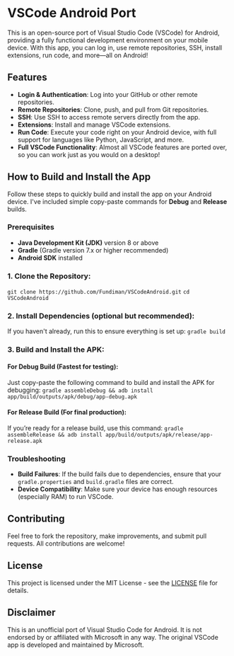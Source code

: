 # VSCode Android Port

This is an open-source port of Visual Studio Code (VSCode) for Android, providing a fully functional development environment on your mobile device. With this app, you can log in, use remote repositories, SSH, install extensions, run code, and more—all on Android!

## Features

- **Login & Authentication**: Log into your GitHub or other remote repositories.
- **Remote Repositories**: Clone, push, and pull from Git repositories.
- **SSH**: Use SSH to access remote servers directly from the app.
- **Extensions**: Install and manage VSCode extensions.
- **Run Code**: Execute your code right on your Android device, with full support for languages like Python, JavaScript, and more.
- **Full VSCode Functionality**: Almost all VSCode features are ported over, so you can work just as you would on a desktop!

## How to Build and Install the App

Follow these steps to quickly build and install the app on your Android device. I've included simple copy-paste commands for **Debug** and **Release** builds.

### Prerequisites
- **Java Development Kit (JDK)** version 8 or above
- **Gradle** (Gradle version 7.x or higher recommended)
- **Android SDK** installed

### 1. **Clone the Repository**:
`git clone https://github.com/Fundiman/VSCodeAndroid.git`
`cd VSCodeAndroid`

### 2. **Install Dependencies** (optional but recommended):
If you haven't already, run this to ensure everything is set up:
`gradle build`

### 3. **Build and Install the APK**:

#### **For Debug Build (Fastest for testing)**:
Just copy-paste the following command to build and install the APK for debugging:
`gradle assembleDebug && adb install app/build/outputs/apk/debug/app-debug.apk`

#### **For Release Build (For final production)**:
If you’re ready for a release build, use this command:
`gradle assembleRelease && adb install app/build/outputs/apk/release/app-release.apk`

### Troubleshooting
- **Build Failures**: If the build fails due to dependencies, ensure that your `gradle.properties` and `build.gradle` files are correct.
- **Device Compatibility**: Make sure your device has enough resources (especially RAM) to run VSCode.

## Contributing

Feel free to fork the repository, make improvements, and submit pull requests. All contributions are welcome!

## License

This project is licensed under the MIT License - see the [LICENSE](LICENSE) file for details.

## Disclaimer

This is an unofficial port of Visual Studio Code for Android. It is not endorsed by or affiliated with Microsoft in any way. The original VSCode app is developed and maintained by Microsoft.
